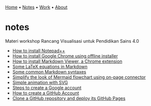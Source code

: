 [Home](README.md) &bull; [Notes](notes.md) &bull; [Work](docs/README.md) &bull; [About](about.md)

# notes
Materi workshop Rancang Visualisasi untuk Pendidikan Sains 4.0

+ [How to install Notepad++](https://medium.com/@6unpnp/how-to-install-notepad-e5adf2f8d37d)
+ [How to install Google Chrome using offline installer](https://medium.com/@6unpnp/how-to-install-googlechrome-using-offline-installer-f5913b8040df)
+ [How to install Markdown Viewer, a Chrome extension](https://medium.com/@6unpnp/install-markdown-viewer-a-chrome-extension-cc2c43232438)
+ [Some LaTeX equations in Markdown](https://medium.com/@6unpnp/some-latex-equations-in-markdown-58670c258b45)
+ [Some common Markdown syntaxes](https://medium.com/@6unpnp/some-common-markdown-syntaxes-67a222890f51)
+ [Simplify the look of Mermaid flowchart using on-page connector](https://medium.com/@6unpnp/simplify-the-look-of-mermaid-flowchart-using-on-page-connector-b52facf244b3)
+ [Simple animation with SVG](https://medium.com/@6unpnp/simple-animation-with-svg-5ba41838083a)
+ [Steps to create a Google account](https://medium.com/@6unpnp/steps-to-create-a-google-account-e8def05c6506)
+ [How to create a GitHub Account](https://medium.com/@6unpnp/how-to-create-a-github-account-46c4a36c2673)
+ [Clone a GitHub repository and deploy its GitHub Pages]()
